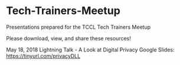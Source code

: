 # Tech-Trainers-Meetup
Presentations prepared for the TCCL Tech Trainers Meetup

Please download, view, and share these resources!

May 18, 2018 Lightning Talk - A Look at Digital Privacy
Google Slides: https://tinyurl.com/privacyDLL
